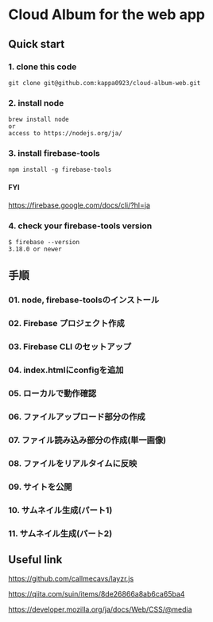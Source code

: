 # Cloud Album for the web app
## Quick start
### 1. clone this code
```
git clone git@github.com:kappa0923/cloud-album-web.git
```

### 2. install node
```
brew install node
or
access to https://nodejs.org/ja/
```

### 3. install firebase-tools
```
npm install -g firebase-tools
```

#### FYI
https://firebase.google.com/docs/cli/?hl=ja

### 4. check your firebase-tools version
```
$ firebase --version
3.18.0 or newer
```

## 手順
### 01. node, firebase-toolsのインストール
### 02. Firebase プロジェクト作成
### 03. Firebase CLI のセットアップ
### 04. index.htmlにconfigを追加
### 05. ローカルで動作確認
### 06. ファイルアップロード部分の作成
### 07. ファイル読み込み部分の作成(単一画像)
### 08. ファイルをリアルタイムに反映
### 09. サイトを公開
### 10. サムネイル生成(パート1)
### 11. サムネイル生成(パート2)

## Useful link
https://github.com/callmecavs/layzr.js

https://qiita.com/suin/items/8de26866a8ab6ca65ba4

https://developer.mozilla.org/ja/docs/Web/CSS/@media
